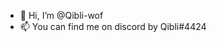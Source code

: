 - 👋 Hi, I’m @Qibli-wof
- 📫 You can find me on discord by Qibli#4424

<!---
Qibli-wof/Qibli-wof is a ✨ special ✨ repository because its `README.md` (this file) appears on your GitHub profile.
You can click the Preview link to take a look at your changes.
--->
